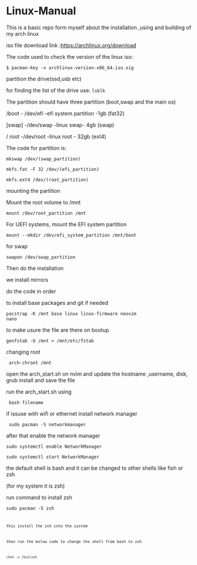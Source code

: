# Linux-Manual
This is a basic repo form myself about the installation ,using and building of my arch linux

iso file download link :https://archlinux.org/download

The code used to check the version of the linux iso:

<code>$ pacman-key -v archlinux-version-x86_64.iso.sig</code>

partition the drive(ssd,usb etc)

for finding the list of the drive use:
<code>lsblk</code>

The partition should have three partition (boot,swap and the main os)


/boot - /dev/efi -efi system partition -1gb (fat32)

[swap] -/dev/swap -linux swap- 4gb (swap)

/ root -/dev/root -linux root - 32gb (ext4)

The code for partition is:

<code>mkswap /dev/(swap_partition)</code>

<code>mkfs.fat -F 32 /dev/(efi_partition)</code>

<code>mkfs.ext4 /dev/(root_partition)</code>

mounting the partition

Mount the root volume to /mnt

<code>mount /dev/root_partition /mnt</code>

For UEFI systems, mount the EFI system partition

<code>mount --mkdir /dev/efi_system_partition /mnt/boot</code>


for swap

<code>swapon /dev/swap_partition</code>


Then do the installation

we install mirrors 

do the code in order

to install base packages and git if needed

<code>pacstrap -K /mnt base linux linux-firmware neovim nano</code>

to make usure the file are there on bootup

<code>genfstab -U /mnt > /mnt/etc/fstab</code>

changing root

<code> arch-chroot /mnt</code>

open the arch_start.sh on nvim and update the hostname ,username, disk, grub install and save the file

run the arch_start.sh using

<code> bash filename </code>

if issuse with wifi or ethernet install network manager 

<code> sudo pacman -S networkmanager</code>

after that enable the network manager

<code>sudo systemctl enable NetworkManager</code>

<code>sudo systemctl start NetworkManager</code>

the default shell is bash and it can be changed to other shells like fish or zsh

(for my system it is zsh)

run command to install zsh

<code>sudo pacman -S zsh<code>

this install the zsh into the system

then run the below code to change the shell from bash to zsh

<code>chsh -s /bin/zsh</code>










